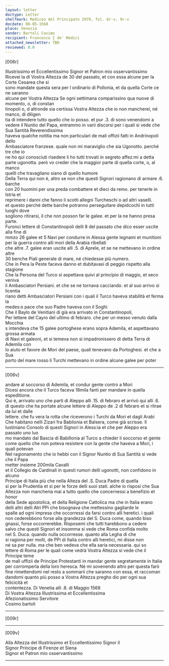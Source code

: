 ```yaml
---
layout: letter
doctype: Letter
shelfmark: Mediceo del Principato 2979, fol. 6r-v, 9r-v
docdate: 08-05-1568
place: Venezia
sender: Bartoli Cosimo
recipient: Francesco I de' Medici
attached_newsletter: TBD
reviewed: 0.0
---
```


[006r]  
  
  
Illustrissimo et Eccellentissimo Signor et Patron mio osservantissimo  
Ricevei la di Vostra Altezza de 30 del passato, et con essa alcune per la Corte Cesarea che si  
sono mandate questa sera per l ordinario di Pollonia, et da quella Corte ce ne saranno  
alcune per Vostra Altezza Se ogni settimana comparissino qua nuove di momento, o, di constan  
tinopoli o, d altronde sia certissa Vostra Altezza che io non mancherei, né manco, di diligen  
tia di intendere tutto quello che io posso. et pur .3. dì sono venendomi a  
vedere il Nuntio del Papa, entrammo in varii discorsi per i quali si vede che Sua Santità Reverendissima  
haveva qualche notitia ma non particulari de mali offizii fatti in Andrinopoli dello  
Ambasciatore franzese. quale non mi maraviglio che sia Ugonotto. perché tre che io  
ne ho qui conosciuti risedere li ho tutti trovati in segreto affez:mi a detta  
parte ugonotta. però vo creder che la maggior parte di quella corte, o, al manco  
quelli che travagliano siano di quello humore  
Della Terra qui non è, altro se non che questi Signori ragionano di armare .6. barche  
con 20 huomini per una preda combattere et dieci da remo. per tenerle in Istria et  
reprimere i danni che fanno li scotti allegni Turcheschi o ad altri vaselli.  
et questo perché dette barche potranno perseguitare depidcochi in tutti luoghi dove  
sogliono ritirarsi, il che non posson far le galee. et per la ne hanno presa parte.  
Furonci lettere di Constantinopoli delli 8 del passato che dico esser uscite alla fine di  
mmzo 26 galee et 5 Navi per condurre in Alessa gente legnami et munitioni  
per la guerra contro alli mori della Arabia ribellati  
che altre .7. galee eran uscite alli .5. di Aprele, et se ne mettevano in ordine altre  
30 benche Piali generale di mare, né chiedesse più numero.  
Che in Pera la Peste faceva danno et dubitavasi di peggio rispetto alla stagione  
Che la Persona del Turco si aspettava quivi al principio di maggio, et seco veniva  
li Ambasciatori Persiani. et che se ne tornava cacciando. et al suo arrivo si licentia  
riano detti Ambasciatori Persiani con i quali il Turco haveva stabilità et ferma la  
medes:o pace che suo Padre haveva con il Soghi  
Che il Baylo de Venitiani di già era arrivato in Constantinopoli,  
Per lettere del Cayro del ultimo di febraro. che per un messo venuto dalla Mocchia  
s intendeva che 15 galee portoghese erano sopra Ademila, et aspettavano grossa armata  
di Navi et galeoni, et si temeva non si impadronissero di detta Terra di Ademila con  
lo aiuto et favore de Mori del paese, quali tenevano da Portoghesi. et che a Sua  
porto del mare rosso li Turchi mettevano in ordine alcune galee per poter  
  
---  

[006v]  
  
  
andare al soccorso di Ademila, et condur gente contro a Mori  
Dicesi ancora che il Turco faceva 18mila fanti per mandare in quella espeditione.  
Qui è, arrivato uno che partì di Aleppo alli .15. di febraro et arrivò qui alli .6.  
di questo che ha portate alcune lettere di Aleppo de .2 di febraro et si ritrae da lui et dalle  
lettere. che fu vera la rotta che riceverono i Turchi da Mori et dagli Arabi  
Che habitano nelli Zizari fra Babilonia et Balsera, come già scrisse. Il  
Iustiniano Consolo di questi Signori in Aless:ia et che per Aleppo era passato uno luo  
mo mandato dal Bascia di Babillonia al Turco a chieder li soccorso et gente  
come quello che non poteva resistere con la gente che haveva a Mori, i quali potevan  
Nel ragionamento che io hebbi con il Signor Nuntio di Sua Santità si vede che il Papa  
metter insieme 200mila Cavalli  
et il Collegio de Cardinali in questi rumori delli ugonotti, non confidono in alcuno  
Principe di Italia più che nella Alteza del .S. Duca Padre di quella  
sì per la Prudentia et sì per le forze delli suoi stati. alche io risposi che Sua  
Altezza non mancheria mai a tutto quello che concernessi a benefizio et honor  
della Sede apostolica, et della Religione Cattolica ma che in Italia erano  
delli altri delli Atri PPi che bisognava che mettessino gagliarde le  
spalle ad ogni impresa che occorressi da farsi contro alli heretici. i quali  
non cederebbono forse alla grandezza del S. Duca come, quando biso  
gnassi, forse occorrerebbe. Risposemi che tutti harebbono a cedere  
salvo che questi Signori et insomma si vede che Roma confida molto  
nel S. Duca. quando nulla occorresse. quanto alla Legha di che  
si ragiona per molti, de PPi di Italia contro alli heretici, mi disse non  
né sa per nulla. ma che ben vedeva che ella saria necessaria. qui so  
lettere di Roma per le quali come vedrà Vostra Altezza si vede che il Principe teme  
de mali uffizii de Principe Protestanti in mandar gente segretamente in Italia  
per corromperla della loro heresca. Né mi sovenendo altro per questa farò  
fine rimettendomi nel resto a sommarii che saranno con essa, et raccoman  
dandomi quanto più posso a Vostra Altezza pregho dio per ogni sua felicicità et  
contentezza. Di Venetia alli .8. di Maggio 1568  
Di Vostra Altezza Illustrissima et Eccellentissima  
Afezionatissimo Servitore  
Cosimo bartoli  
  
---  

[009r]  
  
  
  
---  

[009v]  
  
  
Alla Altezza del Illustrissimo et Eccellentissimo Signor il  
Signor Principe di Firenze et Siena  
Signor et Patron mio osservantissimo  
  
---  

